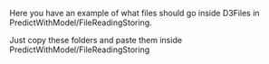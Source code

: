 Here you have an example of what files should go inside D3Files in PredictWithModel/FileReadingStoring.

Just copy these folders and paste them inside PredictWithModel/FileReadingStoring
